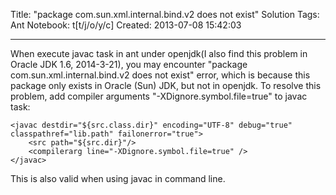 Title: "package com.sun.xml.internal.bind.v2 does not exist" Solution
Tags: Ant
Notebook: t[t/j/o/y/c]
Created: 2013-07-08 15:42:03

------

When execute javac task in ant under openjdk(I also find this problem in Oracle JDK 1.6, 2014-3-21), you may encounter "package com.sun.xml.internal.bind.v2 does not exist" error, which is because this package only exists in Oracle (Sun) JDK, but not in openjdk. To resolve this problem, add compiler arguments "-XDignore.symbol.file=true" to javac task:

    <javac destdir="${src.class.dir}" encoding="UTF-8" debug="true" classpathref="lib.path" failonerror="true"> 
        <src path="${src.dir}"/> 
        <compilerarg line="-XDignore.symbol.file=true" /> 
    </javac> 

This is also valid when using javac in command line.
